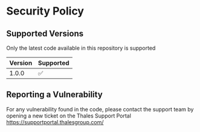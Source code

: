 # Security Policy

## Supported Versions
Only the latest code available in this repository is supported

| Version | Supported          |
| ------- | ------------------ |
| 1.0.0   | :white_check_mark: |

## Reporting a Vulnerability

For any vulnerability found in the code, please contact the support team by opening a new ticket on the Thales Support Portal
https://supportportal.thalesgroup.com/